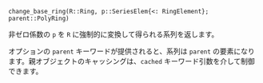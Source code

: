 ```
change_base_ring(R::Ring, p::SeriesElem{<: RingElement}; parent::PolyRing)
```

非ゼロ係数の `p` を `R` に強制的に変換して得られる系列を返します。

オプションの `parent` キーワードが提供されると、系列は `parent` の要素になります。親オブジェクトのキャッシングは、`cached` キーワード引数を介して制御できます。
